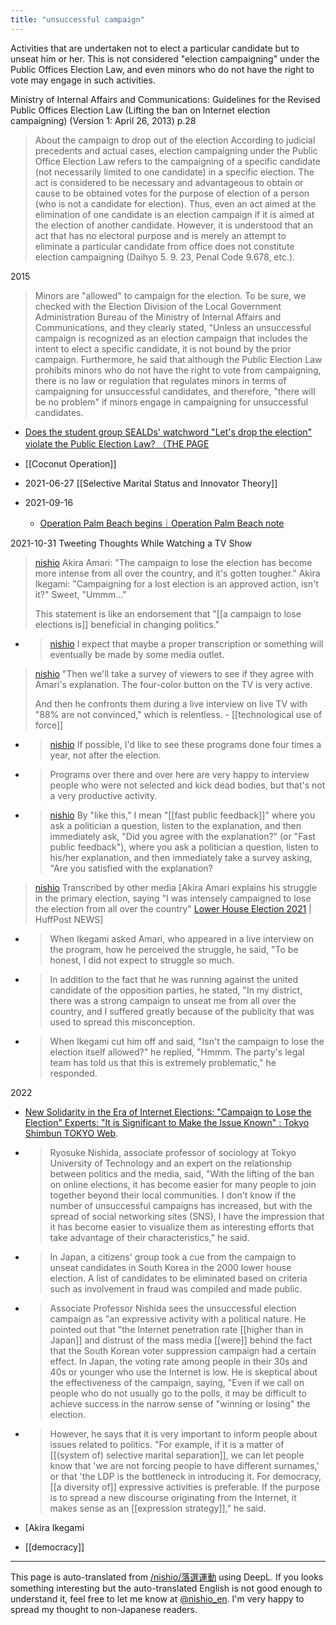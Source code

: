 ```yaml
---
title: "unsuccessful campaign"
---
```


Activities that are undertaken not to elect a particular candidate but to unseat him or her. This is not considered "election campaigning" under the Public Offices Election Law, and even minors who do not have the right to vote may engage in such activities.


Ministry of Internal Affairs and Communications: Guidelines for the Revised Public Offices Election Law (Lifting the ban on Internet election campaigning) (Version 1: April 26, 2013)
p.28
> About the campaign to drop out of the election
>  According to judicial precedents and actual cases, election campaigning under the Public Office Election Law refers to the campaigning of a specific candidate (not necessarily limited to one candidate) in a specific election.
>  The act is considered to be necessary and advantageous to obtain or cause to be obtained votes for the purpose of election of a person (who is not a candidate for election).
>  Thus, even an act aimed at the elimination of one candidate is an election campaign if it is aimed at the election of another candidate.
>  However, it is understood that an act that has no electoral purpose and is merely an attempt to eliminate a particular candidate from office does not constitute election campaigning (Daihyo 5. 9. 23, Penal Code 9.678, etc.).

2015
> Minors are "allowed" to campaign for the election.
> To be sure, we checked with the Election Division of the Local Government Administration Bureau of the Ministry of Internal Affairs and Communications, and they clearly stated, "Unless an unsuccessful campaign is recognized as an election campaign that includes the intent to elect a specific candidate, it is not bound by the prior campaign. Furthermore, he said that although the Public Election Law prohibits minors who do not have the right to vote from campaigning, there is no law or regulation that regulates minors in terms of campaigning for unsuccessful candidates, and therefore, "there will be no problem" if minors engage in campaigning for unsuccessful candidates.
- [Does the student group SEALDs' watchword "Let's drop the election" violate the Public Election Law? （THE PAGE](https://news.yahoo.co.jp/articles/c6c68a3d5b0540034b54b2bd22777b86a89a2d03)

- [[Coconut Operation]]
- 2021-06-27  [[Selective Marital Status and Innovator Theory]]
- 2021-09-16
    - [Operation Palm Beach begins｜Operation Palm Beach note](https://note.com/op_yashinomi/n/ndf5c7f0ca75c)

2021-10-31 Tweeting Thoughts While Watching a TV Show
> [nishio](https://twitter.com/nishio/status/1454785783605329928) Akira Amari: "The campaign to lose the election has become more intense from all over the country, and it's gotten tougher."
>  Akira Ikegami: "Campaigning for a lost election is an approved action, isn't it?"
>  Sweet, "Ummm..."
>
>  This statement is like an endorsement that "[[a campaign to lose elections is]] beneficial in changing politics."
- > [nishio](https://twitter.com/nishio/status/1454786040703578119) I expect that maybe a proper transcription or something will eventually be made by some media outlet.

> [nishio](https://twitter.com/nishio/status/1454786783900626945) "Then we'll take a survey of viewers to see if they agree with Amari's explanation. The four-color button on the TV is very active.
>
>  And then he confronts them during a live interview on live TV with "88% are not convinced," which is relentless.
    - [[technological use of force]]
- > [nishio](https://twitter.com/nishio/status/1454787711856906244) If possible, I'd like to see these programs done four times a year, not after the election.
- >  Programs over there and over here are very happy to interview people who were not selected and kick dead bodies, but that's not a very productive activity.
- > [nishio](https://twitter.com/nishio/status/1454791552937521158) By "like this," I mean "[[fast public feedback]]" where you ask a politician a question, listen to the explanation, and then immediately ask, "Did you agree with the explanation?" (or "Fast public feedback"), where you ask a politician a question, listen to his/her explanation, and then immediately take a survey asking, "Are you satisfied with the explanation?

> [nishio](https://twitter.com/nishio/status/1455166801973706752) Transcribed by other media
> [Akira Amari explains his struggle in the primary election, saying "I was intensely campaigned to lose the election from all over the country" [Lower House Election 2021](https://www.huffingtonpost.jp/entry/story_jp_617e79dde4b0931432197cde) | HuffPost NEWS]
- > When Ikegami asked Amari, who appeared in a live interview on the program, how he perceived the struggle, he said, "To be honest, I did not expect to struggle so much.
- > In addition to the fact that he was running against the united candidate of the opposition parties, he stated, "In my district, there was a strong campaign to unseat me from all over the country, and I suffered greatly because of the publicity that was used to spread this misconception.
- > When Ikegami cut him off and said, "Isn't the campaign to lose the election itself allowed?" he replied, "Hmmm. The party's legal team has told us that this is extremely problematic," he responded.

2022
- [New Solidarity in the Era of Internet Elections: "Campaign to Lose the Election" Experts: "It is Significant to Make the Issue Known" <Aspects of Democracy>: Tokyo Shimbun TOKYO Web](https://www.tokyo-np.co.jp/article/180478).
- > Ryosuke Nishida, associate professor of sociology at Tokyo University of Technology and an expert on the relationship between politics and the media, said, "With the lifting of the ban on online elections, it has become easier for many people to join together beyond their local communities. I don't know if the number of unsuccessful campaigns has increased, but with the spread of social networking sites (SNS), I have the impression that it has become easier to visualize them as interesting efforts that take advantage of their characteristics," he said.
- >  In Japan, a citizens' group took a cue from the campaign to unseat candidates in South Korea in the 2000 lower house election. A list of candidates to be eliminated based on criteria such as involvement in fraud was compiled and made public.
- >  Associate Professor Nishida sees the unsuccessful election campaign as "an expressive activity with a political nature. He pointed out that "the Internet penetration rate [[higher than in Japan]] and distrust of the mass media [[were]] behind the fact that the South Korean voter suppression campaign had a certain effect. In Japan, the voting rate among people in their 30s and 40s or younger who use the Internet is low. He is skeptical about the effectiveness of the campaign, saying, "Even if we call on people who do not usually go to the polls, it may be difficult to achieve success in the narrow sense of "winning or losing" the election.
- >  However, he says that it is very important to inform people about issues related to politics. "For example, if it is a matter of [[(system of) selective marital separation]], we can let people know that 'we are not forcing people to have different surnames,' or that 'the LDP is the bottleneck in introducing it. For democracy, [[a diversity of]] expressive activities is preferable. If the purpose is to spread a new discourse originating from the Internet, it makes sense as an [[expression strategy]]," he said.

- [Akira Ikegami
- [[democracy]]

---
This page is auto-translated from [/nishio/落選運動](https://scrapbox.io/nishio/落選運動) using DeepL. If you looks something interesting but the auto-translated English is not good enough to understand it, feel free to let me know at [@nishio_en](https://twitter.com/nishio_en). I'm very happy to spread my thought to non-Japanese readers.